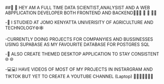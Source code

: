 ##🧠 🧠  HEY AM A FULL TIME DATA SCIENTIST,ANALYSIST AND A WEB ABPPLICATION DEVELOPER BOTH FRONTEND AND BACKEND🧠🧠🧠
🧩 🧩 🔧🔧

-🤖 I STUDIED AT JOMO KENYATTA UNIVERISITY OF AGRICULTURE AND TECHNOLOGY⚙️🕸️


-CURRENTLY DOING PROJECTS FOR COMPANYIES AND BUSSINESSES USING SUPABASE AS MY FAVOURITE DATABASE FOR POSTGRES SQL


-📡 ALSO CREATE THEMED DESKTOP APPLICATION TO STAY CONSISTENT🌐 🌐 


-💻💻I HAVE VIDEOS OF MOST OF MY PROJECTS IN INSTARGRAM AND TIKTOK BUT YET TO CREATE A YOUTUBE CHANNEL
 (Laptop)
🔧🔧🔧🔧🧠🧠🧠







